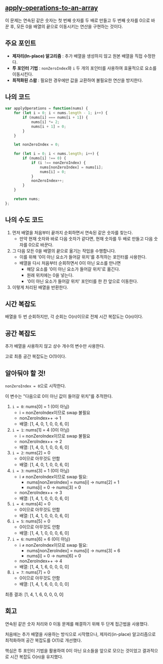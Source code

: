 ## [apply-operations-to-an-array](https://leetcode.com/classic/problems/apply-operations-to-an-array/description/)

이 문제는 연속된 같은 숫자는 첫 번째 숫자를 두 배로 만들고 두 번째 숫자를 0으로 바꾼 후, 모든 0을 배열의 끝으로 이동시키는 연산을 구현하는 것이다.

## 주요 포인트

- **제자리(In-place) 알고리즘** : 추가 배열을 생성하지 않고 원본 배열을 직접 수정한다.
- **투 포인터 기법** : `nonZeroIndex`와 `i` 두 개의 포인터를 사용하여 효율적으로 요소를 이동시킨다.
- **최적화된 스왑** : 필요한 경우에만 값을 교환하여 불필요한 연산을 방지한다.

## 나의 코드

```jsx
var applyOperations = function(nums) {
    for (let i = 0; i < nums.length - 1; i++) {
        if (nums[i] === nums[i + 1]) {
            nums[i] *= 2;
            nums[i + 1] = 0;
        }
    }
    
    let nonZeroIndex = 0;
    
    for (let i = 0; i < nums.length; i++) {
        if (nums[i] !== 0) {
            if (i !== nonZeroIndex) {
                nums[nonZeroIndex] = nums[i];
                nums[i] = 0;
            }
            nonZeroIndex++;
        }
    }
    
    return nums;
};
```

## 나의 수도 코드

1. 먼저 배열을 처음부터 끝까지 순회하면서 연속된 같은 숫자를 찾는다.
    - 만약 현재 숫자와 바로 다음 숫자가 같다면, 현재 숫자를 두 배로 만들고 다음 숫자를 0으로 바꾼다.
2. 그 다음 모든 0을 배열의 끝으로 옮기는 작업을 수행합니다.
    - 이를 위해 '0이 아닌 요소가 들어갈 위치'를 추적하는 포인터를 사용한다.
    - 배열을 다시 처음부터 순회하면서 0이 아닌 요소를 만나면
        - 해당 요소를 '0이 아닌 요소가 들어갈 위치'로 옮긴다.
        - 원래 위치에는 0을 넣는다.
        - '0이 아닌 요소가 들어갈 위치' 포인터를 한 칸 앞으로 이동한다.
3. 이렇게 처리된 배열을 반환한다.

## 시간 복잡도

배열을 두 번 순회하지만, 각 순회는 O(n)이므로 전체 시간 복잡도는 O(n)이다.

## 공간 복잡도

추가 배열을 사용하지 않고 상수 개수의 변수만 사용한다.

고로 최종 공간 복잡도는 O(1)이다.

## 알아둬야 할 것!

`nonZeroIndex = 0`으로 시작한다.

이 변수는 "다음으로 0이 아닌 값이 들어갈 위치"를 추적한다.

1. `i = 0`: nums[0] = 1 (0이 아님)
    - i = nonZeroIndex이므로 swap 불필요
    - nonZeroIndex++ → 1
    - 배열: [1, 4, 0, 1, 0, 0, 6, 0]
2. `i = 1`: nums[1] = 4 (0이 아님)
    - i = nonZeroIndex이므로 swap 불필요
    - nonZeroIndex++ → 2
    - 배열: [1, 4, 0, 1, 0, 0, 6, 0]
3. `i = 2`: nums[2] = 0
    - 0이므로 아무것도 안함
    - 배열: [1, 4, 0, 1, 0, 0, 6, 0]
4. `i = 3`: nums[3] = 1 (0이 아님)
    - i ≠ nonZeroIndex이므로 swap 필요:
        - nums[nonZeroIndex] = nums[i] → nums[2] = 1
        - nums[i] = 0 → nums[3] = 0
    - nonZeroIndex++ → 3
    - 배열: [1, 4, 1, 0, 0, 0, 6, 0]
5. `i = 4`: nums[4] = 0
    - 0이므로 아무것도 안함
    - 배열: [1, 4, 1, 0, 0, 0, 6, 0]
6. `i = 5`: nums[5] = 0
    - 0이므로 아무것도 안함
    - 배열: [1, 4, 1, 0, 0, 0, 6, 0]
7. `i = 6`: nums[6] = 6 (0이 아님)
    - i ≠ nonZeroIndex이므로 swap 필요:
        - nums[nonZeroIndex] = nums[i] → nums[3] = 6
        - nums[i] = 0 → nums[6] = 0
    - nonZeroIndex++ → 4
    - 배열: [1, 4, 1, 6, 0, 0, 0, 0]
8. `i = 7`: nums[7] = 0
    - 0이므로 아무것도 안함
    - 배열: [1, 4, 1, 6, 0, 0, 0, 0]

최종 결과: [1, 4, 1, 6, 0, 0, 0, 0]

## 회고

연속된 같은 숫자 처리와 0 이동 문제를 해결하기 위해 두 단계 접근법을 사용했다.

처음에는 추가 배열을 사용하는 방식으로 시작했으나, 제자리(in-place) 알고리즘으로 최적화하여 공간 복잡도를 O(1)로 개선했다. 

핵심은 투 포인터 기법을 활용하여 0이 아닌 요소들을 앞으로 모으는 것이었고 결과적으로 시간 복잡도 O(n)을 유지했다.
